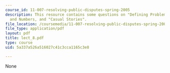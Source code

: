 ```yaml
---
course_id: 11-007-resolving-public-disputes-spring-2005
description: This resource contains some questions on "Defining Problems", Symbols
  and Numbers, and "Casual Stories".
file_location: /coursemedia/11-007-resolving-public-disputes-spring-2005/5a337a526a516027c41c3cca1165c3e8_lect_8.pdf
file_type: application/pdf
layout: pdf
title: lect_8.pdf
type: course
uid: 5a337a526a516027c41c3cca1165c3e8

---
```

None